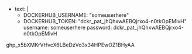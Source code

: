 - text: |
    +  DOCKERHUB_USERNAME: "someuserhere"
    +  DOCKERHUB_TOKEN: "dckr_pat_jhQhxwAEBQjrxo4-n0tkOpEMivH"
  username: someuserhere
  password: dckr_pat_jhQhxwAEBQjrxo4-n0tkOpEMivH


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
